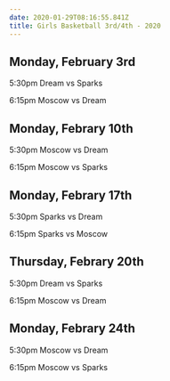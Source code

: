 ```yaml
---
date: 2020-01-29T08:16:55.841Z
title: Girls Basketball 3rd/4th - 2020
---
```


## Monday, February 3rd

5:30pm Dream vs Sparks

6:15pm Moscow vs Dream

## Monday, Febrary 10th

5:30pm Moscow vs Dream

6:15pm Moscow vs Sparks

## Monday, Febrary 17th

5:30pm Sparks vs Dream

6:15pm Sparks vs Moscow

## Thursday, Febrary 20th

5:30pm Dream vs Sparks

6:15pm Moscow vs Dream

## Monday, Febrary 24th

5:30pm Moscow vs Dream

6:15pm Moscow vs Sparks
